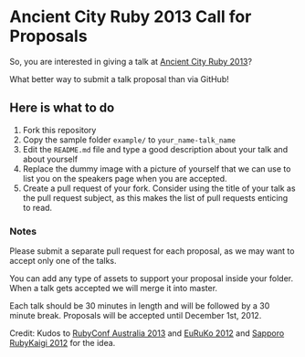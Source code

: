 # Ancient City Ruby 2013 Call for Proposals

So, you are interested in giving a talk at [Ancient City Ruby 2013](http://ancientcityruby.com)?

What better way to submit a talk proposal than via GitHub!

## Here is what to do

1. Fork this repository
2. Copy the sample folder `example/` to `your_name-talk_name`
3. Edit the `README.md` file and type a good description about your talk
   and about yourself
4. Replace the dummy image with a picture of yourself that we
   can use to list you on the speakers page when you are accepted.
5. Create a pull request of your fork. Consider using the title of your
   talk as the pull request subject, as this makes the list of pull requests
   enticing to read.

### Notes

Please submit a separate pull request for each proposal, as we may want to
accept only one of the talks.

You can add any type of assets to support your proposal inside your folder.
When a talk gets accepted we will merge it into master.

Each talk should be 30 minutes in length and will be followed by a 30 minute break.
Proposals will be accepted until December 1st, 2012.

Credit: Kudos to
[RubyConf Australia 2013](https://github.com/rubyaustralia/rubyconfau-2013-cfp) and
[EuRuKo 2012](https://github.com/euruko2012/call-for-proposals) and
[Sapporo RubyKaigi 2012](https://github.com/sprk2012/sprk2012-cfp) for the idea.
